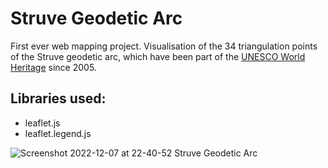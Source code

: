 # Struve Geodetic Arc

First ever web mapping project. Visualisation of the 34 triangulation points of the Struve geodetic arc, which have been part of the <a href="https://whc.unesco.org/en/list/1187/" rel="nofollow">UNESCO World Heritage</a> since 2005.

## Libraries used:

- leaflet.js
- leaflet.legend.js


![Screenshot 2022-12-07 at 22-40-52 Struve Geodetic Arc](https://user-images.githubusercontent.com/110698131/206303328-66baf244-be73-433b-b881-9af46650d388.png)

